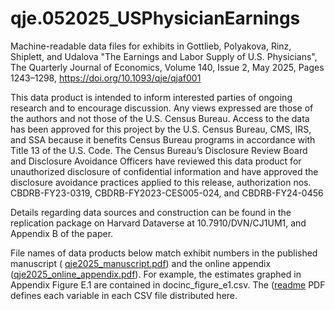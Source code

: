 # qje.052025_USPhysicianEarnings
Machine-readable data files for exhibits in Gottlieb, Polyakova, Rinz, Shiplett, and Udalova "The Earnings and Labor Supply of U.S. Physicians", The Quarterly Journal of Economics, Volume 140, Issue 2, May 2025, Pages 1243–1298, https://doi.org/10.1093/qje/qjaf001

This data product is intended to inform interested parties of ongoing research and to encourage discussion. Any views expressed are those of the authors and not
those of the U.S. Census Bureau. Access to the data has been approved for this project by the U.S. Census Bureau, CMS, IRS, and SSA because it benefits Census
Bureau programs in accordance with Title 13 of the U.S. Code. The Census Bureau’s Disclosure Review Board and Disclosure Avoidance Officers have reviewed
this data product for unauthorized disclosure of confidential information and have approved the disclosure avoidance practices 
applied to this release, authorization nos. CBDRB-FY23-0319, CBDRB-FY2023-CES005-024, and CBDRB-FY24-0456

Details regarding data sources and construction can be found in the replication package on Harvard Dataverse at 10.7910/DVN/CJ1UM1, and Appendix B of the paper.

File names of data products below match exhibit numbers in the published manuscript (
[qje2025_manuscript.pdf](https://github.com/user-attachments/files/19801172/qje2025_manuscript.pdf))
and the online appendix ([qje2025_online_appendix.pdf](https://github.com/user-attachments/files/19801170/qje2025_online_appendix.pdf)).
For example, the estimates graphed in Appendix Figure E.1 are contained in docinc_figure_e1.csv. 
The ([readme](https://github.com/mariapolyakova/qje.052025_USPhysicianEarnings/blob/d5861d0496a7f0c3d77c35839f6d92108f7600fb/readme.pdf) PDF 
defines each variable in each CSV file distributed here.





